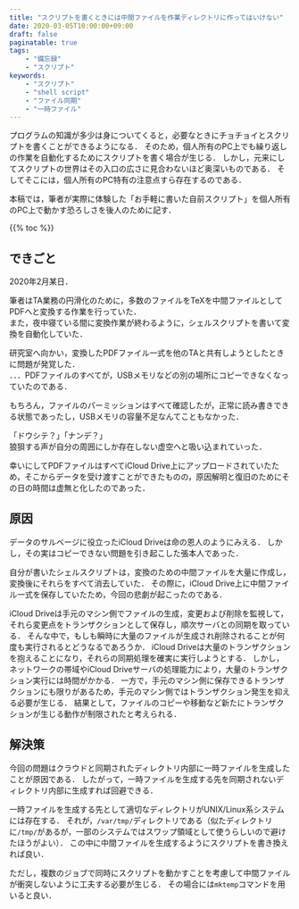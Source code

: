 ```yaml
---
title: "スクリプトを書くときには中間ファイルを作業ディレクトリに作ってはいけない"
date: 2020-03-05T10:00:00+09:00
draft: false
paginatable: true
tags:
    - "備忘録"
    - "スクリプト"
keywords:
    - "スクリプト"
    - "shell script"
    - "ファイル同期"
    - "一時ファイル"
---
```


プログラムの知識が多少は身についてくると，必要なときにチョチョイとスクリプトを書くことができるようになる．
そのため，個人所有のPC上でも繰り返しの作業を自動化するためにスクリプトを書く場合が生じる．
しかし，元来にしてスクリプトの世界はその入口の広さに見合わないほど奥深いものである．
そしてそこには，個人所有のPC特有の注意点すら存在するのである．

本稿では，筆者が実際に体験した「お手軽に書いた自前スクリプト」を個人所有のPC上で動かす恐ろしさを後人のために記す．

<!--more-->

{{% toc %}}

## できごと

2020年2月某日．

筆者はTA業務の円滑化のために，多数のファイルをTeXを中間ファイルとしてPDFへと変換する作業を行っていた．  
また，夜中寝ている間に変換作業が終わるように，シェルスクリプトを書いて変換を自動化していた．

研究室へ向かい，変換したPDFファイル一式を他のTAと共有しようとしたときに問題が発覚した．  
．．．PDFファイルのすべてが，USBメモリなどの別の場所にコピーできなくなっていたのである．

もちろん，ファイルのパーミッションはすべて確認したが，正常に読み書きできる状態であったし，USBメモリの容量不足なんてこともなかった．

「ドウシテ？」「ナンデ？」  
狼狽する声が自分の周囲にしか存在しない虚空へと吸い込まれていった．

幸いにしてPDFファイルはすべてiCloud Drive上にアップロードされていたため，そこからデータを受け渡すことができたものの，原因解明と復旧のためにその日の時間は虚無と化したのであった．

## 原因

データのサルベージに役立ったiCloud Driveは命の恩人のようにみえる．
しかし，その実はコピーできない問題を引き起こした張本人であった．

自分が書いたシェルスクリプトは，変換のための中間ファイルを大量に作成し，変換後にそれらをすべて消去していた．
その際に，iCloud Drive上に中間ファイル一式を保存していたため，今回の悲劇が起こったのである．

iCloud Driveは手元のマシン側でファイルの生成，変更および削除を監視して，それら変更点をトランザクションとして保存し，順次サーバとの同期を取っている．
そんな中で，もしも瞬時に大量のファイルが生成され削除されることが何度も実行されるとどうなるであろうか．
iCloud Driveは大量のトランザクションを抱えることになり，それらの同期処理を確実に実行しようとする．
しかし，ネットワークの帯域やiCloud Driveサーバの処理能力により，大量のトランザクション実行には時間がかかる．
一方で，手元のマシン側に保存できるトランザクションにも限りがあるため，手元のマシン側ではトランザクション発生を抑える必要が生じる．
結果として，ファイルのコピーや移動など新たにトランザクションが生じる動作が制限されたと考えられる．

## 解決策

今回の問題はクラウドと同期されたディレクトリ内部に一時ファイルを生成したことが原因である．
したがって，一時ファイルを生成する先を同期されないディレクトリ内部に生成すれば回避できる．

一時ファイルを生成する先として適切なディレクトリがUNIX/Linux系システムには存在する．
それが，`/var/tmp/`ディレクトリである（似たディレクトリに`/tmp/`があるが，一部のシステムではスワップ領域として使うらしいので避けたほうがよい）．
この中に中間ファイルを生成するようにスクリプトを書き換えれば良い．

ただし，複数のジョブで同時にスクリプトを動かすことを考慮して中間ファイルが衝突しないように工夫する必要が生じる．
その場合には`mktemp`コマンドを用いると良い．
